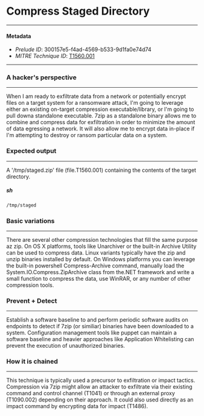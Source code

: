 
# Compress Staged Directory

---

#### Metadata

- *Prelude ID*: 300157e5-f4ad-4569-b533-9d1fa0e74d74
- *MITRE Technique ID*: [T1560.001](https://attack.mitre.org/techniques/T1560/001)

---

### A hacker's perspective

---

When I am ready to exfiltrate data from a network or potentially encrypt files on a target system for a ransomware attack, I'm going to leverage either an existing on-target compression executable/library, or I'm going to pull downa standalone executable.  7zip as a standalone binary allows me to combine and compress data for exfiltration in order to minimize the amount of data egressing a network.  It will also allow me to encrypt data in-place if I'm attempting to destroy or ransom particular data on a system.

### Expected output

---

A '/tmp/staged.zip' file (file.T1560.001) containing the contents of the target directory.

##### sh

```sh
/tmp/staged
```

### Basic variations

---

There are several other compression technologies that fill the same purpose az zip.  On OS X platforms, tools like Unarchiver or the built-in Archive Utility can be used to compress data. Linux variants typically have the zip and unzip binaries installed by default. On Windows platforms you can leverage the built-in powershell Compress-Archive command, manually load the System.IO.Compress.ZipArchive class from the.NET framework and write a small function to compress the data, use WinRAR, or any number of other compression tools.

### Prevent + Detect

---

Establish a software baseline to and perform periodic software audits on endpoints to detect if 7zip (or similiar) binaries have been downloaded to a system. Configuration management tools like puppet can maintain a software baseline and heavier approaches like Application Whitelisting can prevent the execution of unauthorized binaries.

### How it is chained

---

This technique is typically used a precursor to exfiltration or impact tactics. Compression via 7zip might allow an attacker to exfiltrate via their existing command and control channel (T1041) or through an external proxy (T1090.002) depending on their approach. It could also used directly as an impact command by encrypting data for impact (T1486).
